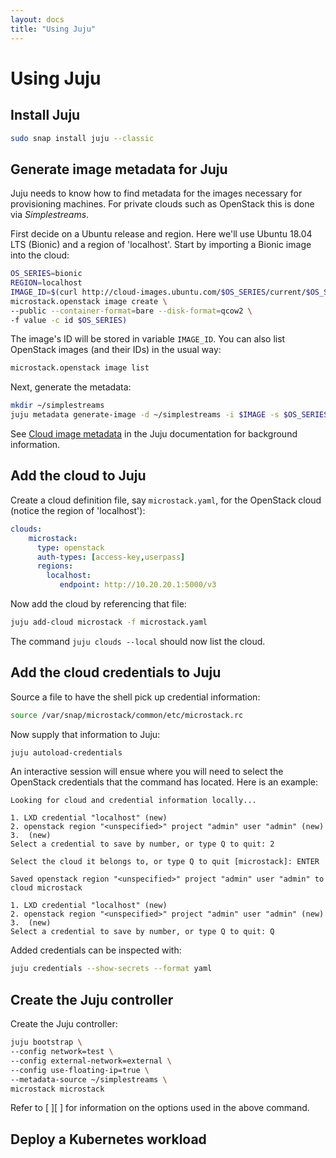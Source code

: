 ```yaml
---
layout: docs
title: "Using Juju"
---
```


# Using Juju


## Install Juju

```bash
sudo snap install juju --classic
```

## Generate image metadata for Juju

Juju needs to know how to find metadata for the images necessary for
provisioning machines. For private clouds such as OpenStack this is done via
*Simplestreams*. 

First decide on a Ubuntu release and region. Here we'll use Ubuntu 18.04 LTS
(Bionic) and a region of 'localhost'. Start by importing a Bionic image into
the cloud:

```bash
OS_SERIES=bionic
REGION=localhost
IMAGE_ID=$(curl http://cloud-images.ubuntu.com/$OS_SERIES/current/$OS_SERIES-server-cloudimg-amd64.img | \
microstack.openstack image create \
--public --container-format=bare --disk-format=qcow2 \
-f value -c id $OS_SERIES)
```

The image's ID will be stored in variable `IMAGE_ID`. You can also list
OpenStack images (and their IDs) in the usual way:

```bash
microstack.openstack image list
```

Next, generate the metadata:

```bash
mkdir ~/simplestreams
juju metadata generate-image -d ~/simplestreams -i $IMAGE -s $OS_SERIES -r $REGION -u http://10.20.20.1:5000/v3
```

See [Cloud image metadata][juju-cloud-image-metadata] in the Juju documentation
for background information.

## Add the cloud to Juju

Create a cloud definition file, say `microstack.yaml`, for the OpenStack cloud
(notice the region of 'localhost'):

```yaml
clouds:
    microstack:
      type: openstack
      auth-types: [access-key,userpass]
      regions:
        localhost:
           endpoint: http://10.20.20.1:5000/v3
```

Now add the cloud by referencing that file:

```bash
juju add-cloud microstack -f microstack.yaml
```

The command `juju clouds --local` should now list the cloud.

## Add the cloud credentials to Juju

Source a file to have the shell pick up credential information:

```bash
source /var/snap/microstack/common/etc/microstack.rc
```

Now supply that information to Juju:

```bash
juju autoload-credentials
```

An interactive session will ensue where you will need to select the
OpenStack credentials that the command has located. Here is an example:

```no-highlight
Looking for cloud and credential information locally...

1. LXD credential "localhost" (new)
2. openstack region "<unspecified>" project "admin" user "admin" (new)
3.  (new)
Select a credential to save by number, or type Q to quit: 2

Select the cloud it belongs to, or type Q to quit [microstack]: ENTER

Saved openstack region "<unspecified>" project "admin" user "admin" to cloud microstack

1. LXD credential "localhost" (new)
2. openstack region "<unspecified>" project "admin" user "admin" (new)
3.  (new)
Select a credential to save by number, or type Q to quit: Q
```

Added credentials can be inspected with:

```bash
juju credentials --show-secrets --format yaml
```

## Create the Juju controller

Create the Juju controller:

```bash
juju bootstrap \
--config network=test \
--config external-network=external \
--config use-floating-ip=true \
--metadata-source ~/simplestreams \
microstack microstack
```
 
Refer to [ ][ ] for information on the options used in the above command.

## Deploy a Kubernetes workload

<!-- LINKS -->

[juju-cloud-image-metadata]: https://jaas.ai/docs/cloud-image-metadata
